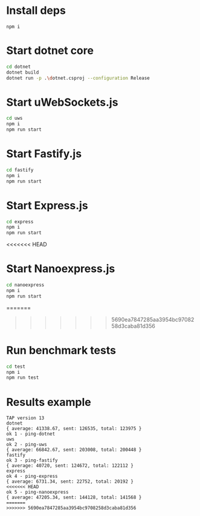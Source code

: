 # Install deps
`npm i`

# Start dotnet core
```bash
cd dotnet
dotnet build
dotnet run -p .\dotnet.csproj --configuration Release
```

# Start uWebSockets.js
```bash
cd uws
npm i
npm run start
```

# Start Fastify.js
```bash
cd fastify
npm i
npm run start
```

# Start Express.js
```bash
cd express
npm i
npm run start
```

<<<<<<< HEAD
# Start Nanoexpress.js
```bash
cd nanoexpress
npm i
npm run start
```

=======
>>>>>>> 5690ea7847285aa3954bc9708258d3caba81d356
# Run benchmark tests
```bash
cd test
npm i
npm run test
```

# Results example
```
TAP version 13
dotnet
{ average: 41338.67, sent: 126535, total: 123975 }
ok 1 - ping-dotnet
uws
ok 2 - ping-uws
{ average: 66842.67, sent: 203008, total: 200448 }
fastify
ok 3 - ping-fastify
{ average: 40720, sent: 124672, total: 122112 }
express
ok 4 - ping-express
{ average: 6731.34, sent: 22752, total: 20192 }
<<<<<<< HEAD
ok 5 - ping-nanoexpress
{ average: 47205.34, sent: 144128, total: 141568 }
=======
>>>>>>> 5690ea7847285aa3954bc9708258d3caba81d356
```
